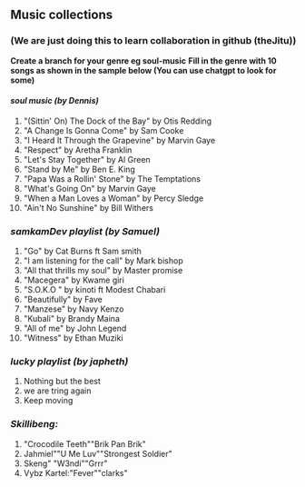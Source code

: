## Music collections
### (We are just doing this to learn collaboration in github (theJitu))

**Create a branch for your genre eg soul-music**
**Fill in the genre with 10 songs as shown in the sample below (You can use chatgpt to look for some)**

#### *soul music (by Dennis)*
1. "(Sittin' On) The Dock of the Bay" by Otis Redding
1. "A Change Is Gonna Come" by Sam Cooke
1. "I Heard It Through the Grapevine" by Marvin Gaye
1. "Respect" by Aretha Franklin
1. "Let's Stay Together" by Al Green
1. "Stand by Me" by Ben E. King
1. "Papa Was a Rollin' Stone" by The Temptations
1. "What's Going On" by Marvin Gaye
1. "When a Man Loves a Woman" by Percy Sledge
1. "Ain't No Sunshine" by Bill Withers

### *samkamDev playlist (by Samuel)*
1. "Go" by  Cat Burns ft Sam smith
1. "I am listening for the call" by Mark bishop
1. "All that thrills my soul" by Master promise
1. "Macegera" by Kwame giri
1. "S.O.K.O " by kinoti ft Modest Chabari
1. "Beautifully" by Fave
1. "Manzese" by Navy Kenzo
1. "Kubali" by Brandy Maina
1. "All of me" by John Legend
1. "Witness" by Ethan Muziki

### *lucky playlist (by japheth)*
1. Nothing but the best
1. we are tring again 
1. Keep moving

### *Skillibeng:* 
1. "Crocodile Teeth""Brik Pan Brik"
1. Jahmiel""U Me Luv""Strongest Soldier"
1. Skeng"  "W3ndi""Grrr"
1. Vybz Kartel:"Fever""clarks"
